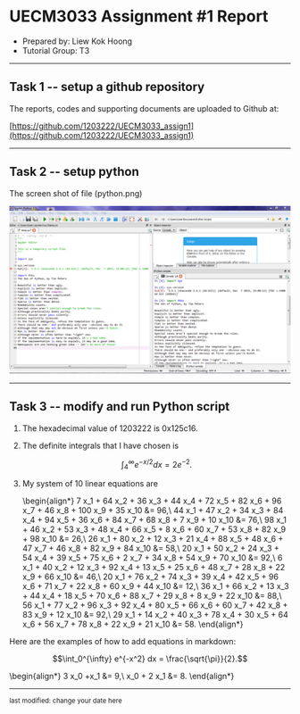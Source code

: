 UECM3033 Assignment #1 Report
========================================================

- Prepared by: Liew Kok Hoong
- Tutorial Group: T3

--------------------------------------------------------

## Task 1 -- setup a github repository

The reports, codes and supporting documents are uploaded to Github at: 

[https://github.com/1203222/UECM3033_assign1](https://github.com/1203222/UECM3033_assign1)


---------------------------------------------------------

## Task 2 -- setup python

The screen shot of file (python.png)

![python.png](python.png)


------------------------------------------------------------

## Task 3 -- modify and run Python script


1. The hexadecimal value of 1203222 is 0x125c16.
2. The definite integrals that I have chosen is 
   
   $$\int_4^{\infty} e^{-x/2} dx = {2} e^{-2}.$$

3. My system of 10 linear equations are

   \begin{align*}
   7 x_1 + 64 x_2 + 36 x_3 + 44 x_4 + 72 x_5 + 82 x_6 + 96 x_7 + 46 x_8 + 100 x_9 + 35 x_10 &= 96,\\
   44 x_1 + 47 x_2 + 34 x_3 + 84 x_4 + 94 x_5 + 36 x_6 + 84 x_7 + 68 x_8 + 7 x_9 + 10 x_10 &= 76,\\
   98 x_1 + 46 x_2 + 53 x_3 + 48 x_4 + 66 x_5 + 8 x_6 + 60 x_7 + 53 x_8 + 82 x_9 + 98 x_10 &= 26,\\
   26 x_1 + 80 x_2 + 12 x_3 + 21 x_4 + 88 x_5 + 48 x_6 + 47 x_7 + 46 x_8 + 82 x_9 + 84 x_10 &= 58,\\
   20 x_1 + 50 x_2 + 24 x_3 + 54 x_4 + 39 x_5 + 75 x_6 + 2 x_7 + 34 x_8 + 54 x_9 + 70 x_10 &= 92,\\
   6 x_1 + 40 x_2 + 12 x_3 + 92 x_4 + 13 x_5 + 25 x_6 + 48 x_7 + 28 x_8 + 22 x_9 + 66 x_10 &= 46,\\
   20 x_1 + 76 x_2 + 74 x_3 + 39 x_4 + 42 x_5 + 96 x_6 + 71 x_7 + 22 x_8 + 60 x_9 + 44 x_10 &= 12,\\
   36 x_1 + 66 x_2 + 13 x_3 + 44 x_4 + 18 x_5 + 70 x_6 + 88 x_7 + 29 x_8 + 8 x_9 + 22 x_10 &= 88,\\
   56 x_1 + 77 x_2 + 96 x_3 + 92 x_4 + 80 x_5 + 66 x_6 + 60 x_7 + 42 x_8 + 83 x_9 + 12 x_10 &= 92,\\
   29 x_1 + 14 x_2 + 40 x_3 + 78 x_4 + 30 x_5 + 64 x_6 + 56 x_7 + 78 x_8 + 22 x_9 + 21 x_10 &= 58.
   \end{align*}

Here are the examples of how to add equations in markdown:

$$\int_0^{\infty} e^{-x^2} dx = \frac{\sqrt{\pi}}{2}.$$

\begin{align*}
3 x_0 +x_1 &= 9,\\
x_0 + 2 x_1 &= 8.
\end{align*}

-----------------------------------

<sup>last modified: change your date here</sup>
